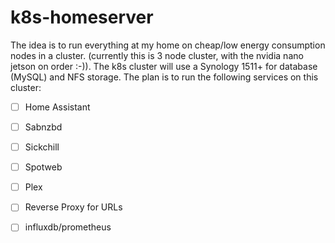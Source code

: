# k8s-homeserver

The idea is to run everything at my home on cheap/low energy consumption nodes in a cluster. (currently this is 3 node cluster, with the nvidia nano jetson on order :-)). The k8s cluster will use a Synology 1511+ for database (MySQL) and NFS storage. The plan is to run the following services on this cluster:
- [ ] Home Assistant
- [ ] Sabnzbd
- [ ] Sickchill
- [ ] Spotweb
- [ ] Plex
- [ ] Reverse Proxy for URLs 
- [ ] influxdb/prometheus

